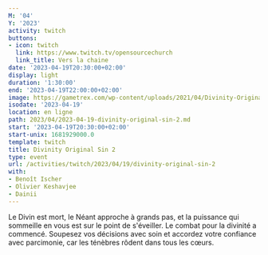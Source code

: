 ```yaml
---
M: '04'
Y: '2023'
activity: twitch
buttons:
- icon: twitch
  link: https://www.twitch.tv/opensourcechurch
  link_title: Vers la chaine
date: '2023-04-19T20:30:00+02:00'
display: light
duration: '1:30:00'
end: '2023-04-19T22:00:00+02:00'
image: https://gametrex.com/wp-content/uploads/2021/04/Divinity-Original-Sin-2-Definitive-Edition-Free-Download.jpg
isodate: '2023-04-19'
location: en ligne
path: 2023/04/2023-04-19-divinity-original-sin-2.md
start: '2023-04-19T20:30:00+02:00'
start-unix: 1681929000.0
template: twitch
title: Divinity Original Sin 2
type: event
url: /activities/twitch/2023/04/19/divinity-original-sin-2
with:
- Benoît Ischer
- Olivier Keshavjee
- Dainii
---
```

Le Divin est mort, le Néant approche à grands pas, et la puissance qui sommeille en vous est sur le point de s'éveiller. Le combat pour la divinité a commencé. Soupesez vos décisions avec soin et accordez votre confiance avec parcimonie, car les ténèbres rôdent dans tous les cœurs.